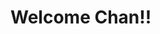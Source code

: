 <div align=left><h1>Welcome Chan!!</h1></div>
<!--
**Chandra1153/Chandra1153** is a ✨ _special_ ✨ repository because its `README.md` (this file) appears on your GitHub profile.

Here are some ideas to get you started:

- 🔭 I’m currently working on ...
- 🌱 I’m currently learning ...
- 👯 I’m looking to collaborate on ...
- 🤔 I’m looking for help with ...
- 💬 Ask me about ...
- 📫 How to reach me: ...
- 😄 Pronouns: ...
- ⚡ Fun fact: ...
-->
<img src="https://github-readme-stats.vercel.app/api/top-langs/?username=Chandra1153&layout=compact"><br><br>
<img src="https://github-readme-stats.vercel.app/api?username=Chandra1153&show_icons=true">
